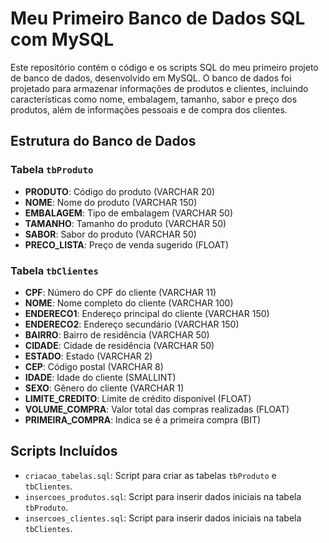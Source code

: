 # Meu Primeiro Banco de Dados SQL com MySQL

Este repositório contém o código e os scripts SQL do meu primeiro projeto de banco de dados, desenvolvido em MySQL. O banco de dados foi projetado para armazenar informações de produtos e clientes, incluindo características como nome, embalagem, tamanho, sabor e preço dos produtos, além de informações pessoais e de compra dos clientes.

## Estrutura do Banco de Dados

### Tabela `tbProduto`

- **PRODUTO**: Código do produto (VARCHAR 20)
- **NOME**: Nome do produto (VARCHAR 150)
- **EMBALAGEM**: Tipo de embalagem (VARCHAR 50)
- **TAMANHO**: Tamanho do produto (VARCHAR 50)
- **SABOR**: Sabor do produto (VARCHAR 50)
- **PRECO_LISTA**: Preço de venda sugerido (FLOAT)

### Tabela `tbClientes`

- **CPF**: Número do CPF do cliente (VARCHAR 11)
- **NOME**: Nome completo do cliente (VARCHAR 100)
- **ENDERECO1**: Endereço principal do cliente (VARCHAR 150)
- **ENDERECO2**: Endereço secundário (VARCHAR 150)
- **BAIRRO**: Bairro de residência (VARCHAR 50)
- **CIDADE**: Cidade de residência (VARCHAR 50)
- **ESTADO**: Estado (VARCHAR 2)
- **CEP**: Código postal (VARCHAR 8)
- **IDADE**: Idade do cliente (SMALLINT)
- **SEXO**: Gênero do cliente (VARCHAR 1)
- **LIMITE_CREDITO**: Limite de crédito disponível (FLOAT)
- **VOLUME_COMPRA**: Valor total das compras realizadas (FLOAT)
- **PRIMEIRA_COMPRA**: Indica se é a primeira compra (BIT)

## Scripts Incluídos

- `criacao_tabelas.sql`: Script para criar as tabelas `tbProduto` e `tbClientes`.
- `insercoes_produtos.sql`: Script para inserir dados iniciais na tabela `tbProduto`.
- `insercoes_clientes.sql`: Script para inserir dados iniciais na tabela `tbClientes`.

